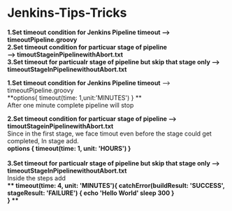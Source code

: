 # Jenkins-Tips-Tricks</br> <B>
1.Set timeout condition for Jenkins Pipeline timeout --> timeoutPipeline.groovy</br>
2.Set timeout condition for particuar stage of pipeline</br> --> timoutStageinPipelinewithAbort.txt</br>
3.Set timeout for particualr stage of pipeline but skip that stage only --> timeoutStageInPipelinewithoutAbort.txt</br>

</B>
<B>1.Set timeout condition for Jenkins Pipeline timeout</B> --> timeoutPipeline.groovy</br>
    **options{ 
        timeout(time: 1,unit:'MINUTES')
    }
**</br>
After one minute complete pipeline will stop</B></br>

<B>2.Set timeout condition for particuar stage of pipeline --> timoutStageinPipelinewithAbort.txt</br></B>
Since in the first stage, we face timout even before the stage could get completed, In stage add.  
**options {<t>
                timeout(time: 1, unit: 'HOURS')
            }**</br></br>
<B>3.Set timeout for particualr stage of pipeline but skip that stage only --> timeoutStageInPipelinewithoutAbort.txt</br></B>
Inside the steps add</br><b>
**       timeout(time: 4, unit: 'MINUTES'){
                    catchError(buildResult: 'SUCCESS', stageResult: 'FAILURE') {
                        echo 'Hello World'
                        sleep 300
                    }    
                }
         **</b></br>
